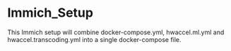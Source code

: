 # Immich_Setup
This Immich setup will combine docker-compose.yml, hwaccel.ml.yml and hwaccel.transcoding.yml into a single docker-compose file.
